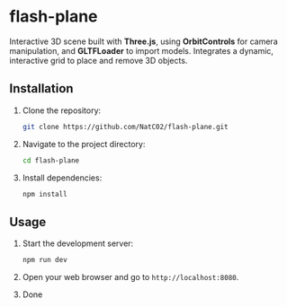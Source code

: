 # flash-plane

Interactive 3D scene built with **Three.js**, using **OrbitControls** for camera manipulation, and **GLTFLoader** to import models. Integrates a dynamic, interactive grid to place and remove 3D objects.

## Installation

1. Clone the repository:

    ```bash
    git clone https://github.com/NatC02/flash-plane.git
    ```

2. Navigate to the project directory:

    ```bash
    cd flash-plane
    ```

3. Install dependencies:

    ```bash
    npm install
    ```

## Usage

1. Start the development server:

    ```bash
    npm run dev
    ```

2. Open your web browser and go to `http://localhost:8080`.

3. Done

